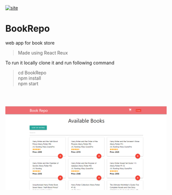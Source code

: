 [![site](https://img.shields.io/badge/-demo-brightgreen)](https://whoami-shubham.github.io/BookRepo)
# BookRepo
web app for book store </br>
> Made using React Reux  </br>

To run it locally clone it and run following command </br>

> cd BookRepo  </br>
> npm install  </br>
> npm start    </br>
</br>
</br>

![ui](ui.PNG)
